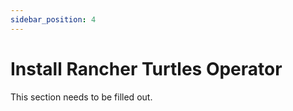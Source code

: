```yaml
---
sidebar_position: 4
---
```


# Install Rancher Turtles Operator

This section needs to be filled out.
